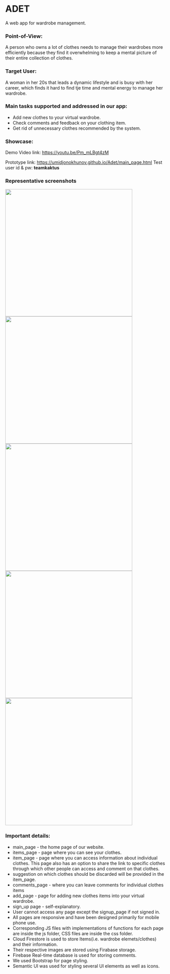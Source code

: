 # ADET
A web app for wardrobe management.
### Point-of-View:
A person who owns a lot of clothes needs to manage their wardrobes more efficiently because they find it overwhelming to keep a mental picture of their entire collection of clothes.
### Target User:
A woman in her 20s that leads a dynamic lifestyle and is busy with her career, which finds it hard to find tje time and mental energy to manage her wardrobe.
### Main tasks supported and addressed in our app:
- Add new clothes to your virtual wardrobe.
- Check comments and feedback on your clothing item.
- Get rid of unnecessary clothes recommended by the system.

### Showcase:

Demo Video link: https://youtu.be/Pm_mLBgt4zM

Prototype link:  https://umidjonokhunov.github.io/Adet/main_page.html
                 Test user id & pw: **teamkaktus**
               
### Representative screenshots

<img src="https://i.imgur.com/3J3Enmk.png" width="400" />

<img src="https://i.imgur.com/uR8o414.png" width="400" />

<img src="https://i.imgur.com/dq4Qe9q.png" width="400" />

<img src="https://i.imgur.com/y7sF9y5.png" width="400" />

<img src="https://i.imgur.com/BzYFs48.png" width="400" />

### Important details:
- main_page - the home page of our website.
- items_page - page where you can see your clothes.
- item_page - page where you can access information about individual clothes. This page also has an option to share the link to specific clothes through which other people can access and comment on that clothes.
- suggestion on which clothes should be discarded will be provided in the item_page.
- comments_page - where you can leave comments for individual clothes items
- add_page - page for adding new clothes items into your virtual wardrobe.
- sign_up page - self-explanatory. 
- User cannot access any page except the signup_page if not signed in.
- All pages are responsive and have been designed primarily for mobile phone use.
- Corresponding JS files with implementations of functions for each page are inside the js folder, CSS files are inside the css folder.
- Cloud Firestore is used to store Items(i.e. wardrobe elemets/clothes) and their information.
- Their respective images are stored using Firabase storage.
- Firebase Real-time database is used for storing comments.
- We used Bootstrap for page styling.
- Semantic UI was used for styling several UI elements as well as icons.
